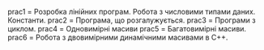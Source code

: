 prac1 = Розробка лінійних програм. Робота з числовими типами даних. Константи.
prac2 = Програма, що розгалужується.
prac3 = Програми з циклом.
prac4 = Одновимірні масиви
prac5 = Багатовимірні масиви.
prac6 = Робота з двовимірними динамічними масивами в C++.

